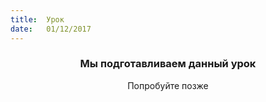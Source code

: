 ```yaml
---
title:  Урок
date:   01/12/2017
---
```


### <center>Мы подготавливаем данный урок</center>
<center>Попробуйте позже</center>